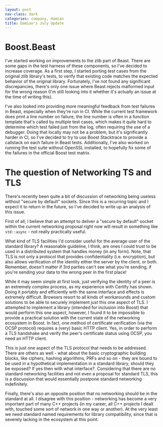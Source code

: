 ```yaml
---
layout: post
nav-class: dark
categories: company, damian
title: Damian's July Update
---
```


# Boost.Beast

I've started working on improvements to the zlib part of Beast. There are some gaps
in the test harness of these components, so I've decided to increase coverage.
As a first step, I started porting test cases from the original zlib library's tests,
to verify that existing code matches the expected behavior of the original library.
Fortunately, I've not found any significant discrepancies, there's only one issue
where Beast rejects malformed input for the wrong reason (I'm still looking into it
whether it's actually an issue at the time of writing this).

I've also looked into providing more meaningful feedback from test failures in Beast,
especially when they're run in CI. While the current test framework does print
a line number on failure, the line number is often in a function template that's called
by multiple test cases, which makes it quite hard to determine which test failed
just from the log, often requiring the use of a debugger. Doing that locally
may not be a problem, but it's significantly harder in CI, so I've decided to
try to use Boost Stacktrace to provide a callstack on each failure in Beast tests.
Additionally, I've also worked on running the test suite without OpenSSL installed,
to hopefully fix some of the failures in the official Boost test matrix.

# The question of Networking TS and TLS

There's recently been quite a bit of discussion of networking being useless
without "secure by default" sockets. Since this is a recurring topic and I expect it to return in the future,
so I've decided to write up an analysis of this issue.

First of all, I believe that an attempt to deliver a "secure by default" socket
within the current networking proposal right now will result in something like
`std::async` - not really practically useful.

What kind of TLS facilities I'd consider useful for the average user of the standard library?
A reasonable guideline, I think, are ones I could trust to be used in a distributed
system that handles money (in any form).
Note, that TLS is not only a protocol that provides confidentiality (i.e. encryption),
but also allows verification of the identity either the server by the client, or both.
Remember, doesn't matter if 3rd parties can't see what you're sending,
if you're sending your data to the wrong peer in the first place!

While it may seem simple at first look, just verifying the identity of a peer
is an extremely complex process, as my experience with Certify has shown.
Doing it portably and efficiently with the same interface and effects is extremely difficult.
Browsers resort to all kinds of workarounds and custom solutions to be able
to securely implement just this one aspect of TLS. I attempted to implement
a library (intended for inclusion into Boost) that would perform this one aspect,
however, I found it to be impossible to provide a practical solution with
the current state of the networking ecosystem in Boost. In fact, one method
of certificate verification (via the OCSP protocol) requires a (very) basic
HTTP client. Yes, in order to perform a TLS handshake and verify the peer's
certificate status using OCSP, you need an HTTP client.

This is just one aspect of the TLS protocol that needs to be addressed.
There are others as well - what about the basic cryptographic building blocks,
like ciphers, hashing algorithms, PRFs and so on - they are bound to be used
in a hypothetical implementation in a standard library, should they be exposed? If yes then with what interface?.
Considering that there are no standard networking facilities and not even a proposal for standard TLS,
this is a discussion that would essentially postpone standard networking indefinitely.

Finally, there's also an opposite position that no networking should be
in the standard at all. I disagree with this position - networking has become a very important
part of many C++ projects (in my career, all C++ projects I dealt with, touched
some sort of network in one way or another).
At the very least we need standard named requirements for library compatibility, since that is
severely lacking in the ecosystem at this point.
